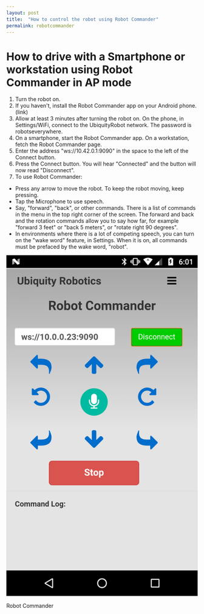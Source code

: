 ```yaml
---
layout: post
title:  "How to control the robot using Robot Commander"
permalink: robotcommander
---
```


# How to drive with a Smartphone or workstation using Robot Commander in AP mode

1. Turn the robot on.
2. If you haven't, install the Robot Commander app on your Android phone.  (link)
3. Allow at least 3 minutes after turning the robot on. On the phone, in Settings/WiFi, connect to the UbiquityRobot network.  The password is robotseverywhere. 
4. On a smartphone, start the Robot Commander app.  On a workstation, fetch the Robot Commander page.
5. Enter the address "ws://10.42.0.1:9090" in the space to the left of the Connect button.
6. Press the Connect button. You will hear "Connected" and the button will now read "Disconnect".
7. To use Robot Commander:
* Press any arrow to move the robot. To keep the robot moving, keep pressing.
* Tap the Microphone to use speech.
* Say, "forward", "back", or other commands. There is a list of commands in the menu in the top right corner of the screen. The forward and back and the rotation commands allow you to say how far, for example "forward 3 feet" or "back 5 meters", or "rotate right 90 degrees".
* In environments where there is a lot of competing speech, you can turn on the "wake word" feature, in Settings. When it is on, all commands must be prefaced by the wake word, "robot".

<div class="image-wrapper">
    
<img src="assets/Robot_Commander.png" />
   
<p class="image-caption">Robot Commander</p>

</div>
